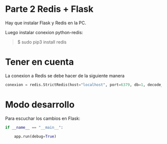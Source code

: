 # Parte 2 Redis + Flask

Hay que instalar Flask y Redis en la PC.

Luego instalar conexion python-redis:
> $ sudo pip3 install redis

# Tener en cuenta

La conexion a Redis se debe hacer de la siguiente manera

```python
conexion = redis.StrictRedis(host="localhost", port=6379, db=1, decode_responses=True)
```

# Modo desarrollo

Para escuchar los cambios en Flask:

```python
if __name__ == "__main__":

    app.run(debug=True)
```
